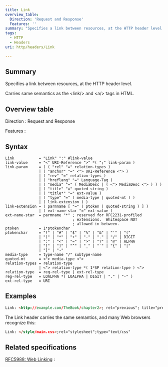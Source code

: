 ```yaml
---
title: Link
overview_table:
  Direction: 'Request and Response'
  Features: ''
summary: "Specifies a link between resources, at the HTTP header level.\n"
tags:
  - HTTP
  - Headers
uri: http/headers/Link

---
```

## <span>Summary</span>

Specifies a link between resources, at the HTTP header level.

Carries same semantics as the \<link/\> and \<a/\> tags in HTML.

## <span>Overview table</span>

Direction
:   Request and Response

Features
:

## <span>Syntax</span>

    Link           = "Link" ":" #link-value
    link-value     = "<" URI-Reference ">" *( ";" link-param )
    link-param     = ( ( "rel" "=" relation-types )
                   | ( "anchor" "=" <"> URI-Reference <"> )
                   | ( "rev" "=" relation-types )
                   | ( "hreflang" "=" Language-Tag )
                   | ( "media" "=" ( MediaDesc | ( <"> MediaDesc <"> ) ) )
                   | ( "title" "=" quoted-string )
                   | ( "title*" "=" ext-value )
                   | ( "type" "=" ( media-type | quoted-mt ) )
                   | ( link-extension ) )
    link-extension = ( parmname [ "=" ( ptoken | quoted-string ) ] )
                   | ( ext-name-star "=" ext-value )
    ext-name-star  = parmname "*" ; reserved for RFC2231-profiled
                                  ; extensions.  Whitespace NOT
                                  ; allowed in between.
    ptoken         = 1*ptokenchar
    ptokenchar     = "!" | "#" | "$" | "%" | "&" | "'" | "("
                   | ")" | "*" | "+" | "-" | "." | "/" | DIGIT
                   | ":" | "<" | "=" | ">" | "?" | "@" | ALPHA
                   | "[" | "]" | "^" | "_" | "`" | "{" | "|"
                   | "}" | "~"
    media-type     = type-name "/" subtype-name
    quoted-mt      = <"> media-type <">
    relation-types = relation-type
                   | <"> relation-type *( 1*SP relation-type ) <">
    relation-type  = reg-rel-type | ext-rel-type
    reg-rel-type   = LOALPHA *( LOALPHA | DIGIT | "." | "-" )
    ext-rel-type   = URI

## <span>Examples</span>

``` html
Link: <http://example.com/TheBook/chapter2>; rel="previous"; title="previous chapter"
```

The Link header carries the same semantics, and many Web browsers recognize this:

``` html
Link: </style/main.css>;rel="stylesheet";type="text/css"
```

## <span>Related specifications</span>

[RFC5988: Web Linking](http://tools.ietf.org/html/rfc5988)
:

